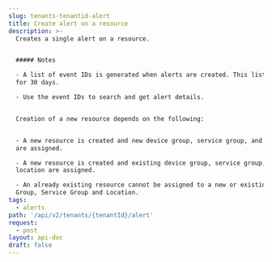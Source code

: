 ```yaml
---
slug: tenants-tenantid-alert
title: Create alert on a resource
description: >-
  Creates a single alert on a resource.


  ##### Notes

  - A list of event IDs is generated when alerts are created. This list is valid
  for 30 days.

  - Use the event IDs to search and get alert details.


  Creation of a new resource depends on the following:


  - A new resource is created and new device group, service group, and location
  are assigned.

  - A new resource is created and existing device group, service group, and
  location are assigned.

  - An already existing resource cannot be assigned to a new or existing Device
  Group, Service Group and Location.
tags:
  - alerts
path: '/api/v2/tenants/{tenantId}/alert'
request:
  - post
layout: api-doc
draft: false
---
```

